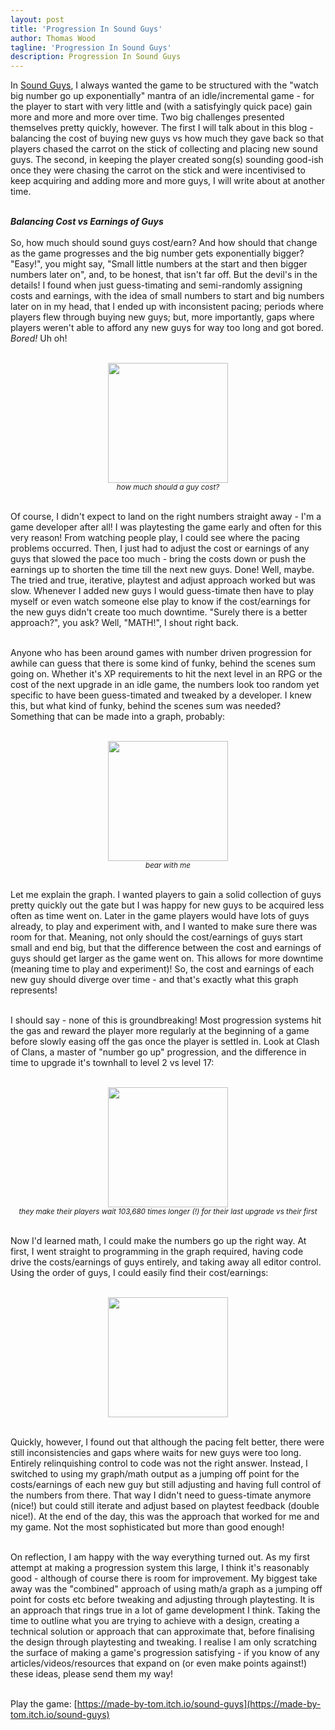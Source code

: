 ```yaml
---
layout: post
title: 'Progression In Sound Guys'
author: Thomas Wood
tagline: 'Progression In Sound Guys'
description: Progression In Sound Guys
---
```


<p align="left">
  In <a href="https://twood27897.github.io/pages/sound-guys.html">Sound Guys</a>, I always wanted the game to be structured with the "watch big number go up exponentially" mantra of an idle/incremental game - for the player to start with very little and (with a satisfyingly quick pace) gain more and more and more over time. Two big challenges presented themselves pretty quickly, however. The first I will talk about in this blog - balancing the cost of buying new guys vs how much they gave back so that players chased the carrot on the stick of collecting and placing new sound guys. The second, in keeping the player created song(s) sounding good-ish once they were chasing the carrot on the stick and were incentivised to keep acquiring and adding more and more guys, I will write about at another time.<br/><br/>

<b><i>Balancing Cost vs Earnings of Guys</i></b><br/><br/>
  So, how much should sound guys cost/earn? And how should that change as the game progresses and the big number gets exponentially bigger? "Easy!", you might say, "Small little numbers at the start and then bigger numbers later on", and, to be honest, that isn't far off. But the devil's in the details! I found when just guess-timating and semi-randomly assigning costs and earnings, with the idea of small numbers to start and big numbers later on in my head, that I ended up with inconsistent pacing; periods where players flew through buying new guys; but, more importantly, gaps where players weren't able to afford any new guys for way too long and got bored. <i>Bored!</i> Uh oh!<br/><br/>

<p align="center">
  <img src="https://twood27897.github.io/assets/packwithoutcost.png" width="192" height="192"><br/>
  <sup><i>how much should a guy cost?</i></sup><br/><br/>
</p>

  Of course, I didn't expect to land on the right numbers straight away - I'm a game developer after all! I was playtesting the game early and often for this very reason! From watching people play, I could see where the pacing problems occurred. Then, I just had to adjust the cost or earnings of any guys that slowed the pace too much - bring the costs down or push the earnings up to shorten the time till the next new guys. Done! Well, maybe. The tried and true, iterative, playtest and adjust approach worked but was slow. Whenever I added new guys I would guess-timate then have to play myself or even watch someone else play to know if the cost/earnings for the new guys didn't create too much downtime. "Surely there is a better approach?", you ask? Well, "MATH!", I shout right back.<br/><br/>

  Anyone who has been around games with number driven progression for awhile can guess that there is some kind of funky, behind the scenes sum going on. Whether it's XP requirements to hit the next level in an RPG or the cost of the next upgrade in an idle game, the numbers look too random yet specific to have been guess-timated and tweaked by a developer. I knew this, but what kind of funky, behind the scenes sum was needed? Something that can be made into a graph, probably:<br/><br/>

<p align="center">
  <img src="https://twood27897.github.io/assets/costvsearnings.png" width="192" height="192"><br/>
  <sup><i>bear with me</i></sup><br/><br/>
</p>

  Let me explain the graph. I wanted players to gain a solid collection of guys pretty quickly out the gate but I was happy for new guys to be acquired less often as time went on. Later in the game players would have lots of guys already, to play and experiment with, and I wanted to make sure there was room for that. Meaning, not only should the cost/earnings of guys start small and end big, but that the difference between the cost and earnings of guys should get larger as the game went on. This allows for more downtime (meaning time to play and experiment)! So, the cost and earnings of each new guy should diverge over time - and that's exactly what this graph represents!<br/><br/>

  I should say - none of this is groundbreaking! Most progression systems hit the gas and reward the player more regularly at the beginning of a game before slowly easing off the gas once the player is settled in. Look at Clash of Clans, a master of "number go up" progression, and the difference in time to upgrade it's townhall to level 2 vs level 17:<br/><br/>

<p align="center">
  <img src="https://twood27897.github.io/assets/clashofclans.png" width="192" height="192"><br/>
  <sup><i>they make their players wait 103,680 times longer (!) for their last upgrade vs their first</i></sup><br/><br/>
</p>

Now I'd learned math, I could make the numbers go up the right way. At first, I went straight to programming in the graph required, having code drive the costs/earnings of guys entirely, and taking away all editor control. Using the order of guys, I could easily find their cost/earnings:<br/><br/>

<p align="center">
  <img src="https://twood27897.github.io/assets/costvsearningsmarked.png" width="192" height="192"><br/><br/>
</p>

Quickly, however, I found out that although the pacing felt better, there were still inconsistencies and gaps where waits for new guys were too long. Entirely relinquishing control to code was not the right answer. Instead, I switched to using my graph/math output as a jumping off point for the costs/earnings of each new guy but still adjusting and having full control of the numbers from there. That way I didn't need to guess-timate anymore (nice!) but could still iterate and adjust based on playtest feedback (double nice!). At the end of the day, this was the approach that worked for me and my game. Not the most sophisticated but more than good enough!<br/><br/>

On reflection, I am happy with the way everything turned out. As my first attempt at making a progression system this large, I think it's reasonably good - although of course there is room for improvement. My biggest take away was the "combined" approach of using math/a graph as a jumping off point for costs etc before tweaking and adjusting through playtesting. It is an approach that rings true in a lot of game development I think. Taking the time to outline what you are trying to achieve with a design, creating a technical solution or approach that can approximate that, before finalising the design through playtesting and tweaking. I realise I am only scratching the surface of making a game's progression satisfying - if you know of any articles/videos/resources that expand on (or even make points against!) these ideas, please send them my way!<br/><br/>

Play the game: [https://made-by-tom.itch.io/sound-guys](https://made-by-tom.itch.io/sound-guys)<br/>
</p>
